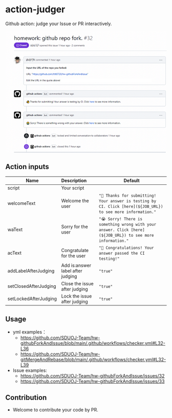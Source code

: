 # action-judger
Github action: judge your Issue or PR interactively.

![image-20220228184633373](README/img1.png)


## Action inputs

| Name | Description | Default |
| --- | :-- | --- |
| script | Your script                       |  |
| welcomeText           | Welcome the user                  | `"👋 Thanks for submitting! Your answer is testing by CI. Click [here](${JOB_URL}) to see more information."` |
| waText | Sorry for the user                | `"😭 Sorry! There is something wrong with your answer. Click [here](${JOB_URL}) to see more information."` |
| acText        | Congratulate for the user         | `"🎉 Congratulations! Your answer passed the CI testing!"` |
| addLabelAfterJudging | Add is:answer label after judging | `"true"` |
| setClosedAfterJudging | Close the issue after judging | `"true"` |
| setLockedAfterJudging | Lock the issue after judging | `"true"` |

## Usage

* yml examples：
    * https://github.com/SDUOJ-Team/hw-githubForkAndIssue/blob/main/.github/workflows/checker.yml#L32-L36
    * https://github.com/SDUOJ-Team/hw-gitMergeAndRebase/blob/main/.github/workflows/checker.yml#L32-L39
* Issue examples:
    * https://github.com/SDUOJ-Team/hw-githubForkAndIssue/issues/32
    * https://github.com/SDUOJ-Team/hw-githubForkAndIssue/issues/33

## Contribution

* Welcome to contribute your code by PR.
